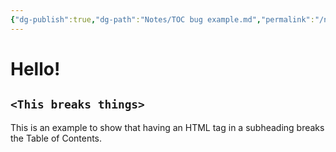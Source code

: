 ```yaml
---
{"dg-publish":true,"dg-path":"Notes/TOC bug example.md","permalink":"/notes/toc-bug-example/"}
---
```



# Hello!

## `<This breaks things>`

This is an example to show that having an HTML tag in a subheading breaks the Table of Contents.
